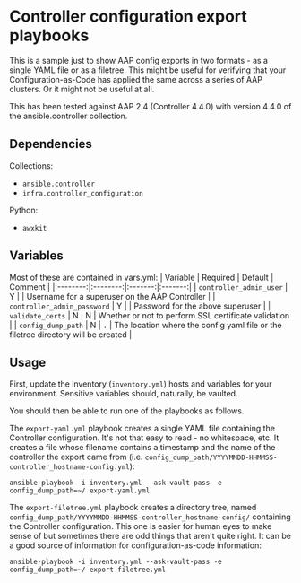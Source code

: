 # Controller configuration export playbooks
This is a sample just to show AAP config exports in two formats - as a single YAML file or as a filetree. This might be useful for verifying that your Configuration-as-Code has applied the same across a series of AAP clusters. Or it might not be useful at all.

This has been tested against AAP 2.4 (Controller 4.4.0) with version 4.4.0 of the ansible.controller collection.

## Dependencies
Collections:
- `ansible.controller`
- `infra.controller_configuration`

Python:
- `awxkit`


## Variables
Most of these are contained in vars.yml:
| Variable | Required | Default | Comment |
|:--------:|:--------:|:-------:|:-------:|
| `controller_admin_user` | Y | | Username for a superuser on the AAP Controller |
| `controller_admin_password` | Y | | Password for the above superuser |
| `validate_certs` | N | N | Whether or not to perform SSL certificate validation |
| `config_dump_path` | N | `.` | The location where the config yaml file or the filetree directory will be created |

## Usage
First, update the inventory (`inventory.yml`) hosts and variables for your environment. Sensitive variables should, naturally, be vaulted.

You should then be able to run one of the playbooks as follows.

The `export-yaml.yml` playbook creates a single YAML file containing the Controller configuration. It's not that easy to read - no whitespace, etc. It creates a file whose filename contains a timestamp and the name of the controller the export came from (i.e. `config_dump_path/YYYYMMDD-HHMMSS-controller_hostname-config.yml`):

`ansible-playbook -i inventory.yml --ask-vault-pass -e config_dump_path=~/ export-yaml.yml`

The `export-filetree.yml` playbook creates a directory tree, named `config_dump_path/YYYYMMDD-HHMMSS-controller_hostname-config/` containing the Controller configuration. This one is easier for human eyes to make sense of but sometimes there are odd things that aren't quite right. It can be a good source of information for configuration-as-code information:

`ansible-playbook -i inventory.yml --ask-vault-pass -e config_dump_path=~/ export-filetree.yml`

